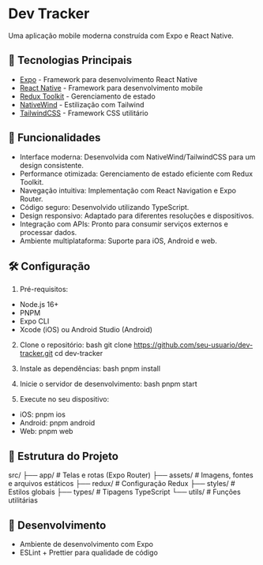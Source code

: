 # Dev Tracker

Uma aplicação mobile moderna construída com Expo e React Native.

## 🚀 Tecnologias Principais

- [Expo](~52.0.11) - Framework para desenvolvimento React Native
- [React Native](0.76.3) - Framework para desenvolvimento mobile
- [Redux Toolkit](2.4.0) - Gerenciamento de estado
- [NativeWind](4.1.23) - Estilização com Tailwind
- [TailwindCSS](3.4.16) - Framework CSS utilitário

## 📱 Funcionalidades

- Interface moderna: Desenvolvida com NativeWind/TailwindCSS para um design consistente.
- Performance otimizada: Gerenciamento de estado eficiente com Redux Toolkit.
- Navegação intuitiva: Implementação com React Navigation e Expo Router.
- Código seguro: Desenvolvido utilizando TypeScript.
- Design responsivo: Adaptado para diferentes resoluções e dispositivos.
- Integração com APIs: Pronto para consumir serviços externos e processar dados.
- Ambiente multiplataforma: Suporte para iOS, Android e web.

## 🛠 Configuração

1. Pré-requisitos:

- Node.js 16+
- PNPM
- Expo CLI
- Xcode (iOS) ou Android Studio (Android)

2. Clone o repositório:
   bash
   git clone https://github.com/seu-usuario/dev-tracker.git
   cd dev-tracker

3. Instale as dependências:
   bash
   pnpm install

4. Inicie o servidor de desenvolvimento:
   bash
   pnpm start

5. Execute no seu dispositivo:

- iOS: pnpm ios
- Android: pnpm android
- Web: pnpm web

## 📁 Estrutura do Projeto

src/
├── app/ # Telas e rotas (Expo Router)
├── assets/ # Imagens, fontes e arquivos estáticos
├── redux/ # Configuração Redux
├── styles/ # Estilos globais
├── types/ # Tipagens TypeScript
└── utils/ # Funções utilitárias

## 🔧 Desenvolvimento

- Ambiente de desenvolvimento com Expo
- ESLint + Prettier para qualidade de código
